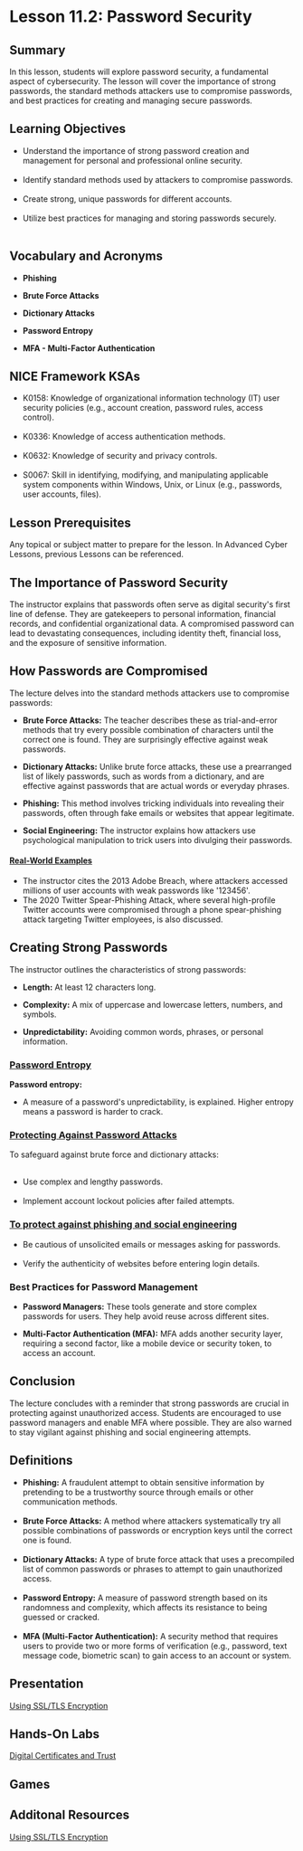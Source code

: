 <h1> Lesson 11.2: Password Security  </h1>
<h2> Summary</h2>

<p1>In this lesson, students will explore password security, a fundamental aspect of cybersecurity. The lesson will cover the importance of strong passwords, the standard methods attackers use to compromise passwords, and best practices for creating and managing secure passwords. </p1>
<br>

<h2>Learning Objectives</h2>
<ul>
<li>Understand the importance of strong password creation and management for personal and professional online security.</li>
  <br>
<li>Identify standard methods used by attackers to compromise passwords.</li><br>
  
<li>Create strong, unique passwords for different accounts.</li><br>

<li>Utilize best practices for managing and storing passwords securely.</li><br>

</ul>


<h2>Vocabulary and Acronyms</h2>

<ul>
<li>

  **Phishing**</li>
  
<li>

**Brute Force Attacks**</li>
  
<li>
  
**Dictionary Attacks**</li>
  
<li>
  
**Password Entropy**</li>
  
<li>
  
  **MFA - Multi-Factor Authentication**</li>
  

</ul>

<h2>NICE Framework KSAs</h2>

<ul>
<li>K0158: Knowledge of organizational information technology (IT) user security policies (e.g., account creation, password rules, access control).</li>
<br>
<li>K0336: Knowledge of access authentication methods.	</li>
<br>
<li>K0632: Knowledge of security and privacy controls.</li>
<br>
<li>S0067: Skill in identifying, modifying, and manipulating applicable system components within Windows, Unix, or Linux (e.g., passwords, user accounts, files).</li>
</ul>

<h2>Lesson Prerequisites</h2>
<p1>Any topical or subject matter to prepare for the lesson. In Advanced Cyber Lessons, previous Lessons can be referenced. </p1>
<br>

<h2>The Importance of Password Security</h2>
The instructor explains that passwords often serve as digital security's first line of defense. They are gatekeepers to personal information, financial records, and confidential organizational data. A compromised password can lead to devastating consequences, including identity theft, financial loss, and the exposure of sensitive information.

<h2>How Passwords are Compromised</h2>
The lecture delves into the standard methods attackers use to compromise passwords:
<ul>
  <li>
    
  **Brute Force Attacks:** The teacher describes these as trial-and-error methods that try every possible combination of characters until the correct one is found. They are surprisingly effective against weak passwords.</li>
  <li>
    
  **Dictionary Attacks:** Unlike brute force attacks, these use a prearranged list of likely passwords, such as words from a dictionary, and are effective against passwords that are actual words or everyday phrases.</li>
  <li>
    
  **Phishing:** This method involves tricking individuals into revealing their passwords, often through fake emails or websites that appear legitimate.</li>
  <li>
    
  **Social Engineering:** The instructor explains how attackers use psychological manipulation to trick users into divulging their passwords.</li>
</ul>

<h4><ins>Real-World Examples</ins></h4>

<ul>
  <li>The instructor cites the 2013 Adobe Breach, where attackers accessed millions of user accounts with weak passwords like '123456'.
  </li>
  <li>The 2020 Twitter Spear-Phishing Attack, where several high-profile Twitter accounts were compromised through a phone spear-phishing attack targeting Twitter employees, is also discussed.
</li>
</ul>




<h2>Creating Strong Passwords</h2>
The instructor outlines the characteristics of strong passwords:
<ul>
  <li>
  
  **Length:** At least 12 characters long.</li>
  <li>
    
  **Complexity:** A mix of uppercase and lowercase letters, numbers, and symbols.</li>
  <li>
    
  **Unpredictability:** Avoiding common words, phrases, or personal information.
</li>
</ul>

<h3><ins>
  
**Password Entropy**</ins>
  </h3>

**Password entropy:** 
<ul>
  <li>A measure of a password's unpredictability, is explained. Higher entropy means a password is harder to crack.</li>
</ul>

<h3><ins>
  
  **Protecting Against Password Attacks**</ins>
  </h3>
To safeguard against brute force and dictionary attacks:
<ul>
  <br>
  <li>Use complex and lengthy passwords.
  </li><br>
<li>Implement account lockout policies after failed attempts.</li>
</li>
</ul>

<h3><ins>
  
**To protect against phishing and social engineering**</ins></h3>
<ul>
  <li>Be cautious of unsolicited emails or messages asking for passwords.
  </li><br>
   <li>Verify the authenticity of websites before entering login details.</li>
</ul>
  
  <h3>Best Practices for Password Management</h3>
  <ul>
   <li>
     
  **Password Managers:** These tools generate and store complex passwords for users. They help avoid reuse across different sites.</li>
   <li>
     
  **Multi-Factor Authentication (MFA):** MFA adds another security layer, requiring a second factor, like a mobile device or security token, to access an account.</li>
</ul>

<h2>Conclusion</h2>
The lecture concludes with a reminder that strong passwords are crucial in protecting against unauthorized access. Students are encouraged to use password managers and enable MFA where possible. They are also warned to stay vigilant against phishing and social engineering attempts.

<h2>Definitions</h2>
<ul>
<li><b>Phishing:</b> A fraudulent attempt to obtain sensitive information by pretending to be a trustworthy source through emails or other communication methods.</li><br>
<li><b>Brute Force Attacks:</b> A method where attackers systematically try all possible combinations of passwords or encryption keys until the correct one is found.</li><br>
<li><b>Dictionary Attacks:</b> A type of brute force attack that uses a precompiled list of common passwords or phrases to attempt to gain unauthorized access.</li><br>
<li><b>Password Entropy:</b> A measure of password strength based on its randomness and complexity, which affects its resistance to being guessed or cracked.</li><br>
<li><b>MFA (Multi-Factor Authentication):</b> A security method that requires users to provide two or more forms of verification (e.g., password, text message code, biometric scan) to gain access to an account or system.</li>
</ul>


<h2> Presentation</h2>
<a href="https://docs.google.com/presentation/d/1BvF2dI3Z64vCrPwQsKU0zG9-K9ai5PTt/edit?usp=sharing&ouid=110228847857413878764&rtpof=true&sd=true">Using SSL/TLS Encryption</a>

<h2> Hands-On Labs</h2>

<a href="https://drive.google.com/file/d/1y17Tm9MekQQtKXN_vxPOjXXHRS_6AUFe/view?usp=sharing"> Digital Certificates and Trust</a>

<h2>Games</h2>

<h2>Additonal Resources</h2>

<a href="https://docs.google.com/document/d/1NqdCT4Tyit5-GpfNsYTNeBvcg2DKv9-r/edit?usp=sharing&ouid=110228847857413878764&rtpof=true&sd=true">Using SSL/TLS Encryption</a>
